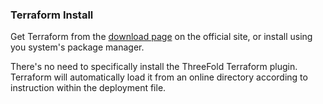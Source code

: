 ### Terraform Install

Get Terraform from the [download page](https://www.terraform.io/downloads.html) on the official site, or install using you system's package manager.

There's no need to specifically install the ThreeFold Terraform plugin. Terraform will automatically load it from an online directory according to instruction within the deployment file.
